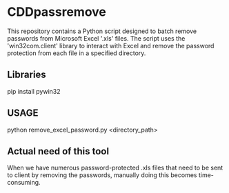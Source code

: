 # CDDpassremove
This repository contains a Python script designed to batch remove passwords from Microsoft Excel '.xls' files. The script uses the 'win32com.client' library to interact with Excel and remove the password protection from each file in a specified directory.

## Libraries
pip install pywin32

## USAGE
python remove_excel_password.py <directory_path> <password>

## Actual need of this tool
When we have numerous password-protected .xls files that need to be sent to client by removing the passwords, manually doing this becomes time-consuming.  
